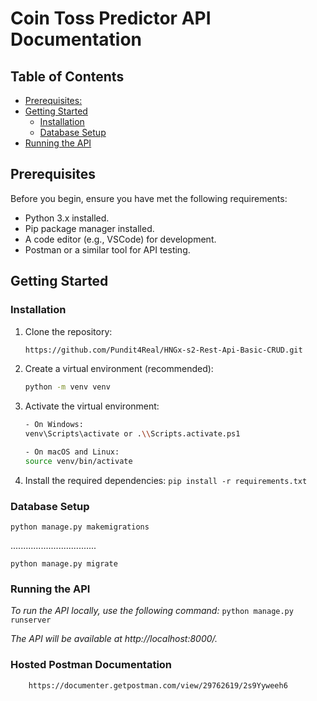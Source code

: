 # Coin Toss Predictor API Documentation

<!-- A warm welcome to the documentation for HNGx Backend Stage 2 Task API. This API allows you to perform CRUD (Create, Read, Update, Delete) operations on person profiles. -->

## Table of Contents

- [Prerequisites:](#prerequisites)
- [Getting Started](#getting-started)
  - [Installation](#installation)
  - [Database Setup](#database-setup)
- [Running the API](#running-the-api)


## Prerequisites

Before you begin, ensure you have met the following requirements:

- Python 3.x installed.
- Pip package manager installed.
- A code editor (e.g., VSCode) for development.
- Postman or a similar tool for API testing.

## Getting Started

### Installation

1. Clone the repository:

   ```bash
   https://github.com/Pundit4Real/HNGx-s2-Rest-Api-Basic-CRUD.git
2. Create a virtual environment (recommended):
   ```bash
   python -m venv venv
3. Activate the virtual environment:
   ```bash
   - On Windows:
   venv\Scripts\activate or .\\Scripts.activate.ps1
   
   - On macOS and Linux:
   source venv/bin/activate

4. Install the required dependencies:
    `pip install -r requirements.txt`

### Database Setup
    python manage.py makemigrations
..................................

    python manage.py migrate

### Running the API
*To run the API locally, use the following command:*
    `python manage.py runserver`

*The API will be available at http://localhost:8000/.*

### Hosted Postman Documentation
```bash
    https://documenter.getpostman.com/view/29762619/2s9Yyweeh6

